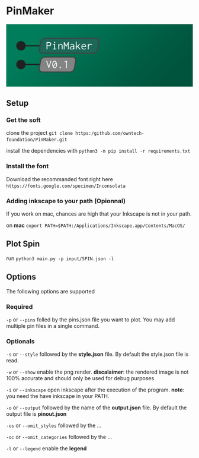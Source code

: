 # PinMaker

![PinMaker banner](Images/pinmaker_banner.png "banner")

## Setup

### Get the soft
clone the project `git clone https:/github.com/owntech-foundation/PinMaker.git`

install the dependencies with `python3 -m pip install -r requirements.txt`

### Install the font
Download the recommanded font right here ```https://fonts.google.com/specimen/Inconsolata```

### Adding inkscape to your path (Opionnal)
If you work on mac, chances are high that your Inkscape is not in your path.

on **mac**
```export PATH=$PATH:/Applications/Inkscape.app/Contents/MacOS/```

## Plot Spin

run `python3 main.py -p input/SPIN.json -l`

## Options

The following options are supported

### Required

`-p` or `--pins` folled by the pins.json file you want to plot.
You may add multiple pin files in a single command.

### Optionals

`-s` or `--style` followed by the **style.json** file. 
By default the style.json file is read.

`-w` or `--show` enable the png render.
**discalaimer**: the rendered image is not 100% accurate and should only be used for debug purposes

`-i` or `--inkscape` open inkscape after the execution of the program.
**note**: you need the have inkscape in your PATH.

`-o` or `--output` followed by the name of the **output.json** file.
By default the output file is **pinout.json**

`-os` or `--omit_styles` followed by the ...

`-oc` or `--omit_categories` followed by the ...

`-l` or `--legend` enable the **legend**
